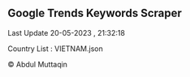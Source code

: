 

## Google Trends Keywords Scraper 
 
Last Update 20-05-2023 , 21:32:18

Country List :
VIETNAM.json



© Abdul Muttaqin 
